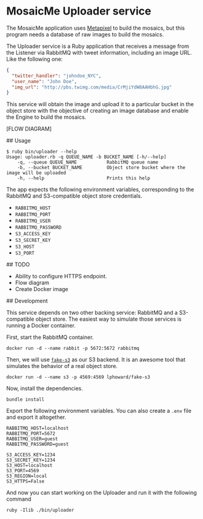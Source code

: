 # MosaicMe Uploader service

The MosaicMe application uses [Metapixel](https://www.complang.tuwien.ac.at/schani/metapixel/) to build the mosaics, but this program needs a database of raw images to build the mosaics.

The Uploader service is a Ruby application that receives a message from the Listener via RabbitMQ with tweet information, including an image URL. Like the following one:

```json
{
  "twitter_handler": "johndoe_NYC",
  "user_name": "John Doe",
  "img_url": "http://pbs.twimg.com/media/CrMjiYdW8AAHbhG.jpg"
}
```

This service will obtain the image and upload it to a particular bucket in the object store with the objective of creating an image database and enable the Engine to build the mosaics.

[FLOW DIAGRAM]


## Usage

```
$ ruby bin/uploader --help
Usage: uploader.rb -q QUEUE_NAME -b BUCKET_NAME [-h/--help]
    -q, --queue QUEUE_NAME           RabbitMQ queue name
    -b, --bucket BUCKET_NAME         Object store bucket where the image will be uploaded
    -h, --help                       Prints this help
```

The app expects the following environment variables, corresponding to the RabbitMQ and S3-compatible object store credentials.

* `RABBITMQ_HOST`
* `RABBITMQ_PORT`
* `RABBITMQ_USER`
* `RABBITMQ_PASSWORD`
* `S3_ACCESS_KEY`
* `S3_SECRET_KEY`
* `S3_HOST`
* `S3_PORT`


## TODO

* Ability to configure HTTPS endpoint.
* Flow diagram
* Create Docker image

## Development

This service depends on two other backing service: RabbitMQ and a S3-compatible object store. The easiest way to simulate those services is running a Docker container.

First, start the RabbitMQ container.

```
docker run -d --name rabbit -p 5672:5672 rabbitmq
```

Then, we will use [`fake-s3`](https://github.com/jubos/fake-s3) as our S3 backend. It is an awesome tool that simulates the behavior of a real object store.

```
docker run -d --name s3 -p 4569:4569 lphoward/fake-s3
```

Now, install the dependencies.

```
bundle install
```

Export the following environment variables. You can also create a `.env` file and export it altogether.

```
RABBITMQ_HOST=localhost
RABBITMQ_PORT=5672
RABBITMQ_USER=guest
RABBITMQ_PASSWORD=guest

S3_ACCESS_KEY=1234
S3_SECRET_KEY=1234
S3_HOST=localhost
S3_PORT=4569
S3_REGION=local
S3_HTTPS=False
```

And now you can start working on the Uploader and run it with the following command

```
ruby -Ilib ./bin/uploader
```

